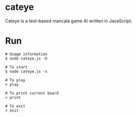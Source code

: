 cateye
======

Cateye is a text-based mancala game AI written in JavaScript.

Run
===
````
# Usage information
$ node cateye.js -h

# To start
$ node cateye.js -s

# To play
> play

# To print current board
> print

# To exit
> exit
````
